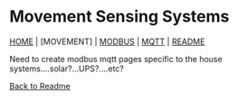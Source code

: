 # Movement Sensing Systems

[HOME](https://github.com/wellsy57/Home-Assistant-Project/blob/master/LIGHTSYS.md) | [MOVEMENT] | 
[MODBUS](https://github.com/wellsy57/Home-Assistant-Project/blob/master/files/MODBUS.md) | [MQTT](https://github.com/wellsy57/Home-Assistant-Project/blob/master/files/MQTT.md) | [README](https://github.com/wellsy57/Home-Assistant-Project/blob/master/README.md)  

Need to create modbus mqtt pages specific to the house systems....solar?...UPS?....etc?


[Back to Readme](https://github.com/wellsy57/Home-Assistant-Project/blob/master/README.md)
